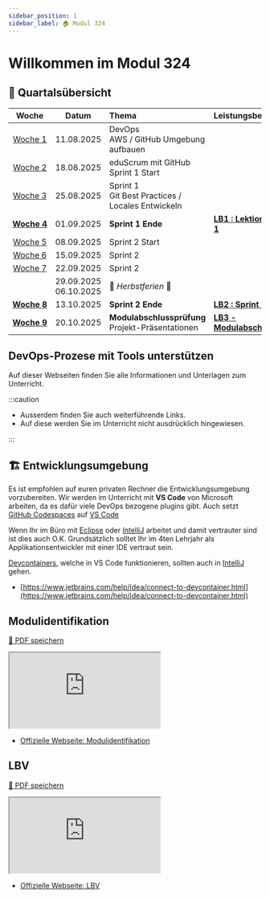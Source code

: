 ```yaml
---
sidebar_position: 1
sidebar_label: 🏠 Modul 324
---
```


# Willkommen im Modul 324

## :calendar: Quartalsübersicht

|                      Woche                       |            Datum            | Thema                                                  | Leistungsbewertung                                            |
| :----------------------------------------------: | :-------------------------: | :----------------------------------------------------- | :------------------------------------------------------------ |
|   [Woche&nbsp;1](./lektionen/woche01/index.md)   |         11.08.2025          | DevOps <br/> AWS / GitHub Umgebung aufbauen            |                                                               |
|   [Woche&nbsp;2](./lektionen/woche02/index.md)   |         18.08.2025          | eduScrum mit GitHub <br/> Sprint 1 Start               |                                                               |
|   [Woche&nbsp;3](./lektionen/woche03/index.md)   |         25.08.2025          | Sprint 1 <br/> Git Best Practices / Locales Entwickeln |                                                               |
| [**Woche&nbsp;4**](./lektionen/woche04/index.md) |         01.09.2025          | **Sprint 1 Ende**                                      | [**LB1 : Lektion 1 / Sprint 1**](/docs/beurteilungen/LB1.md)  |
|   [Woche&nbsp;5](./lektionen/woche05/index.md)   |         08.09.2025          | Sprint 2 Start                                         |                                                               |
|   [Woche&nbsp;6](./lektionen/woche06/index.md)   |         15.09.2025          | Sprint 2                                               |                                                               |
|   [Woche&nbsp;7](./lektionen/woche07/index.md)   |         22.09.2025          | Sprint 2                                               |                                                               |
|                                                  | 29.09.2025 <br/> 06.10.2025 | 🎡 _Herbstferien_ 🎡                                   |                                                               |
| [**Woche&nbsp;8**](./lektionen/woche08/index.md) |         13.10.2025          | **Sprint 2 Ende**                                      | [**LB2 : Sprint 2**](/docs/beurteilungen/LB2.md)              |
| [**Woche&nbsp;9**](./lektionen/woche09/index.md) |         20.10.2025          | **Modulabschlussprüfung** <br/> Projekt-Präsentationen | [**LB3 - Modulabschlussprüfung**](/docs/beurteilungen/LB3.md) |

## DevOps-Prozese mit Tools unterstützen

Auf dieser Webseiten finden Sie alle Informationen und Unterlagen zum
Unterricht.

:::caution

- Ausserdem finden Sie auch weiterführende Links.
- Auf diese werden Sie im Unterricht nicht ausdrücklich hingewiesen.

:::

## :building_construction: Entwicklungsumgebung

Es ist empfohlen auf euren privaten Rechner die Entwicklungsumgebung
vorzubereiten. Wir werden im Unterricht mit **VS Code** von Microsoft arbeiten,
da es dafür viele DevOps bezogene plugins gibt. Auch setzt
[GitHub Codespaces](https://github.com/features/codespaces) auf
[VS Code](https://code.visualstudio.com/)

Wenn Ihr im Büro mit [Eclipse](https://www.eclipse.org/downloads/) oder
[IntelliJ](https://www.jetbrains.com/idea/) arbeitet und damit vertrauter sind
ist dies auch O.K. Grundsätzlich solltet Ihr im 4ten Lehrjahr als
Applikationsentwickler mit einer IDE vertraut sein.

[Devcontainers](https://containers.dev/), welche in VS Code funktionieren,
sollten auch in [IntelliJ](https://www.jetbrains.com/idea/) gehen.

- [https://www.jetbrains.com/help/idea/connect-to-devcontainer.html](https://www.jetbrains.com/help/idea/connect-to-devcontainer.html)

## Modulidentifikation

[:floppy_disk: PDF speichern](https://modulbaukasten.ch/Module/319_1_Applikationen%20entwerfen%20und%20implementieren.pdf)

<iframe src="https://modulbaukasten.ch/Module/324_1_DevOps-Prozesse%20mit%20Tools%20unterst%C3%BCtzen.pdf"></iframe>

- [Offizielle Webseite: Modulidentifikation](https://www.modulbaukasten.ch/module/324)

## LBV

[:floppy_disk: PDF speichern](https://www.modulbaukasten.ch/Module/319_1_Applikationen%20entwerfen%20und%20implementieren.pdf)

<iframe src="https://modulbaukasten.ch/Module/324_1_DevOps-Prozesse%20mit%20Tools%20unterst%C3%BCtzen.pdf"></iframe>

- [Offizielle Webseite: LBV](https://www.modulbaukasten.ch/module/324/2/de-DE?lbv=0)
